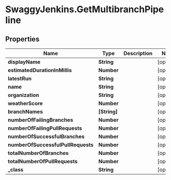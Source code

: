 # SwaggyJenkins.GetMultibranchPipeline

## Properties
Name | Type | Description | Notes
------------ | ------------- | ------------- | -------------
**displayName** | **String** |  | [optional] 
**estimatedDurationInMillis** | **Number** |  | [optional] 
**latestRun** | **String** |  | [optional] 
**name** | **String** |  | [optional] 
**organization** | **String** |  | [optional] 
**weatherScore** | **Number** |  | [optional] 
**branchNames** | **[String]** |  | [optional] 
**numberOfFailingBranches** | **Number** |  | [optional] 
**numberOfFailingPullRequests** | **Number** |  | [optional] 
**numberOfSuccessfulBranches** | **Number** |  | [optional] 
**numberOfSuccessfulPullRequests** | **Number** |  | [optional] 
**totalNumberOfBranches** | **Number** |  | [optional] 
**totalNumberOfPullRequests** | **Number** |  | [optional] 
**_class** | **String** |  | [optional] 


